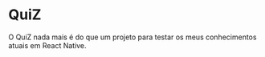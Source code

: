 # QuiZ
O QuiZ nada mais é do que um projeto para testar os meus conhecimentos atuais em React Native.
